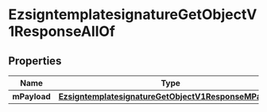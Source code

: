 

# EzsigntemplatesignatureGetObjectV1ResponseAllOf


## Properties

| Name | Type | Description | Notes |
|------------ | ------------- | ------------- | -------------|
|**mPayload** | [**EzsigntemplatesignatureGetObjectV1ResponseMPayload**](EzsigntemplatesignatureGetObjectV1ResponseMPayload.md) |  |  |



